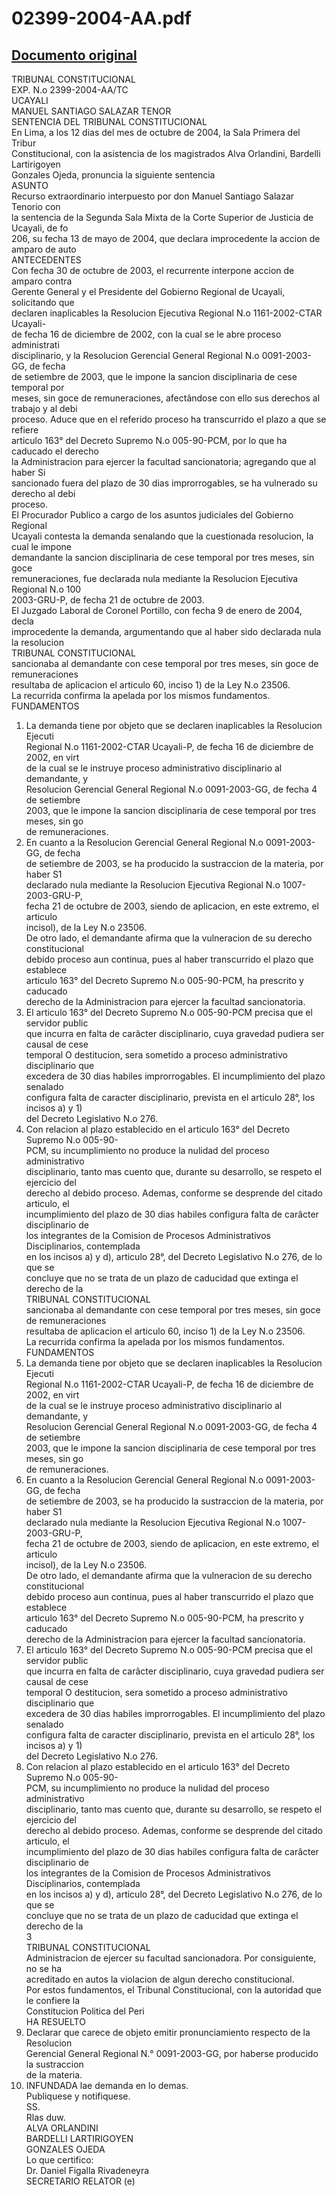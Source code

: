 
02399-2004-AA.pdf
=================
  
[Documento original](https://tc.gob.pe/jurisprudencia/2005/02399-2004-AA.pdf)  
---  
TRIBUNAL CONSTITUCIONAL  
EXP. N.o 2399-2004-AA/TC  
UCAYALI  
MANUEL SANTIAGO SALAZAR TENOR  
SENTENCIA DEL TRIBUNAL CONSTITUCIONAL  
En Lima, a los 12 dias del mes de octubre de 2004, la Sala Primera del Tribur  
Constitucional, con la asistencia de los magistrados Alva Orlandini, Bardelli Lartirigoyen  
Gonzales Ojeda, pronuncia la siguiente sentencia  
ASUNTO  
Recurso extraordinario interpuesto por don Manuel Santiago Salazar Tenorio con  
la sentencia de la Segunda Sala Mixta de la Corte Superior de Justicia de Ucayali, de fo  
206, su fecha 13 de mayo de 2004, que declara improcedente la accion de amparo de auto  
ANTECEDENTES  
Con fecha 30 de octubre de 2003, el recurrente interpone accion de amparo contra  
Gerente General y el Presidente del Gobierno Regional de Ucayali, solicitando que  
declaren inaplicables la Resolucion Ejecutiva Regional N.o 1161-2002-CTAR Ucayali-  
de fecha 16 de diciembre de 2002, con la cual se le abre proceso administrati  
disciplinario, y la Resolucion Gerencial General Regional N.o 0091-2003-GG, de fecha  
de setiembre de 2003, que le impone la sancion disciplinaria de cese temporal por  
meses, sin goce de remuneraciones, afectândose con ello sus derechos al trabajo y al debi  
proceso. Aduce que en el referido proceso ha transcurrido el plazo a que se refiere  
articulo 163° del Decreto Supremo N.o 005-90-PCM, por lo que ha caducado el derecho  
la Administracion para ejercer la facultad sancionatoria; agregando que al haber Si  
sancionado fuera del plazo de 30 dias improrrogables, se ha vulnerado su derecho al debi  
proceso.  
El Procurador Publico a cargo de los asuntos judiciales del Gobierno Regional  
Ucayali contesta la demanda senalando que la cuestionada resolucion, la cual le impone  
demandante la sancion disciplinaria de cese temporal por tres meses, sin goce  
remuneraciones, fue declarada nula mediante la Resolucion Ejecutiva Regional N.o 100  
2003-GRU-P, de fecha 21 de octubre de 2003.  
El Juzgado Laboral de Coronel Portillo, con fecha 9 de enero de 2004, decla  
improcedente la demanda, argumentando que al haber sido declarada nula la resolucion  
TRIBUNAL CONSTITUCIONAL  
sancionaba al demandante con cese temporal por tres meses, sin goce de remuneraciones  
resultaba de aplicacion el articulo 60, inciso 1) de la Ley N.o 23506.  
La recurrida confirma la apelada por los mismos fundamentos.  
FUNDAMENTOS  
1. La demanda tiene por objeto que se declaren inaplicables la Resolucion Ejecuti  
Regional N.o 1161-2002-CTAR Ucayali-P, de fecha 16 de diciembre de 2002, en virt  
de la cual se le instruye proceso administrativo disciplinario al demandante, y  
Resolucion Gerencial General Regional N.o 0091-2003-GG, de fecha 4 de setiembre  
2003, que le impone la sancion disciplinaria de cese temporal por tres meses, sin go  
de remuneraciones.  
2. En cuanto a la Resolucion Gerencial General Regional N.o 0091-2003-GG, de fecha  
de setiembre de 2003, se ha producido la sustraccion de la materia, por haber S1  
declarado nula mediante la Resolucion Ejecutiva Regional N.o 1007-2003-GRU-P,  
fecha 21 de octubre de 2003, siendo de aplicacion, en este extremo, el articulo  
incisol), de la Ley N.o 23506.  
De otro lado, el demandante afirma que la vulneracion de su derecho constitucional  
debido proceso aun continua, pues al haber transcurrido el plazo que establece  
articulo 163° del Decreto Supremo N.o 005-90-PCM, ha prescrito y caducado  
derecho de la Administracion para ejercer la facultad sancionatoria.  
4. El articulo 163° del Decreto Supremo N.o 005-90-PCM precisa que el servidor public  
que incurra en falta de carâcter disciplinario, cuya gravedad pudiera ser causal de cese  
temporal O destitucion, sera sometido a proceso administrativo disciplinario que  
excedera de 30 dias habiles improrrogables. El incumplimiento del plazo senalado  
configura falta de caracter disciplinario, prevista en el articulo 28°, los incisos a) y 1)  
del Decreto Legislativo N.o 276.  
5. Con relacion al plazo establecido en el articulo 163° del Decreto Supremo N.o 005-90-  
PCM, su incumplimiento no produce la nulidad del proceso administrativo  
disciplinario, tanto mas cuento que, durante su desarrollo, se respeto el ejercicio del  
derecho al debido proceso. Ademas, conforme se desprende del citado articulo, el  
incumplimiento del plazo de 30 dias habiles configura falta de carâcter disciplinario de  
los integrantes de la Comision de Procesos Administrativos Disciplinarios, contemplada  
en los incisos a) y d), articulo 28°, del Decreto Legislativo N.o 276, de lo que se  
concluye que no se trata de un plazo de caducidad que extinga el derecho de la  
TRIBUNAL CONSTITUCIONAL  
sancionaba al demandante con cese temporal por tres meses, sin goce de remuneraciones  
resultaba de aplicacion el articulo 60, inciso 1) de la Ley N.o 23506.  
La recurrida confirma la apelada por los mismos fundamentos.  
FUNDAMENTOS  
1. La demanda tiene por objeto que se declaren inaplicables la Resolucion Ejecuti  
Regional N.o 1161-2002-CTAR Ucayali-P, de fecha 16 de diciembre de 2002, en virt  
de la cual se le instruye proceso administrativo disciplinario al demandante, y  
Resolucion Gerencial General Regional N.o 0091-2003-GG, de fecha 4 de setiembre  
2003, que le impone la sancion disciplinaria de cese temporal por tres meses, sin go  
de remuneraciones.  
2. En cuanto a la Resolucion Gerencial General Regional N.o 0091-2003-GG, de fecha  
de setiembre de 2003, se ha producido la sustraccion de la materia, por haber S1  
declarado nula mediante la Resolucion Ejecutiva Regional N.o 1007-2003-GRU-P,  
fecha 21 de octubre de 2003, siendo de aplicacion, en este extremo, el articulo  
incisol), de la Ley N.o 23506.  
De otro lado, el demandante afirma que la vulneracion de su derecho constitucional  
debido proceso aun continua, pues al haber transcurrido el plazo que establece  
articulo 163° del Decreto Supremo N.o 005-90-PCM, ha prescrito y caducado  
derecho de la Administracion para ejercer la facultad sancionatoria.  
4. El articulo 163° del Decreto Supremo N.o 005-90-PCM precisa que el servidor public  
que incurra en falta de carâcter disciplinario, cuya gravedad pudiera ser causal de cese  
temporal O destitucion, sera sometido a proceso administrativo disciplinario que  
excedera de 30 dias habiles improrrogables. El incumplimiento del plazo senalado  
configura falta de caracter disciplinario, prevista en el articulo 28°, los incisos a) y 1)  
del Decreto Legislativo N.o 276.  
5. Con relacion al plazo establecido en el articulo 163° del Decreto Supremo N.o 005-90-  
PCM, su incumplimiento no produce la nulidad del proceso administrativo  
disciplinario, tanto mas cuento que, durante su desarrollo, se respeto el ejercicio del  
derecho al debido proceso. Ademas, conforme se desprende del citado articulo, el  
incumplimiento del plazo de 30 dias habiles configura falta de carâcter disciplinario de  
los integrantes de la Comision de Procesos Administrativos Disciplinarios, contemplada  
en los incisos a) y d), articulo 28°, del Decreto Legislativo N.o 276, de lo que se  
concluye que no se trata de un plazo de caducidad que extinga el derecho de la  
3  
TRIBUNAL CONSTITUCIONAL  
Administracion de ejercer su facultad sancionadora. Por consiguiente, no se ha  
acreditado en autos la violacion de algun derecho constitucional.  
Por estos fundamentos, el Tribunal Constitucional, con la autoridad que le confiere la  
Constitucion Politica del Peri  
HA RESUELTO  
1. Declarar que carece de objeto emitir pronunciamiento respecto de la Resolucion  
Gerencial General Regional N.° 0091-2003-GG, por haberse producido la sustraccion  
de la materia.  
2. INFUNDADA lae demanda en lo demas.  
Publiquese y notifiquese.  
SS.  
Rlas duw.  
ALVA ORLANDINI  
BARDELLI LARTIRIGOYEN  
GONZALES OJEDA  
Lo que certifico:  
Dr. Daniel Figalla Rivadeneyra  
SECRETARIO RELATOR (e)